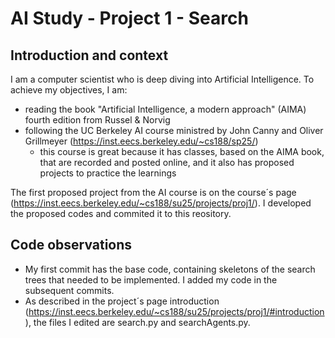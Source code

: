 # AI Study - Project 1 - Search

## Introduction and context
I am a computer scientist who is deep diving into Artificial Intelligence. 
To achieve my objectives, I am:
- reading the book "Artificial Intelligence, a modern approach" (AIMA) fourth edition from Russel & Norvig
- following the UC Berkeley AI course ministred by John Canny and Oliver Grillmeyer (https://inst.eecs.berkeley.edu/~cs188/sp25/)
  - this course is great because it has classes, based on the AIMA book, that are recorded and posted online, and it also has proposed projects to practice the learnings

The first proposed project from the AI course is on the course´s page (https://inst.eecs.berkeley.edu/~cs188/su25/projects/proj1/). 
I developed the proposed codes and commited it to this reository.

## Code observations
- My first commit has the base code, containing skeletons of the search trees that needed to be implemented. I added my code in the subsequent commits.
- As described in the project´s page introduction (https://inst.eecs.berkeley.edu/~cs188/su25/projects/proj1/#introduction), the files I edited are search.py	and searchAgents.py.
